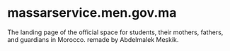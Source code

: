 # massarservice.men.gov.ma
The landing page of the official space for students, their mothers, fathers, and guardians in Morocco. remade by Abdelmalek Meskik.

